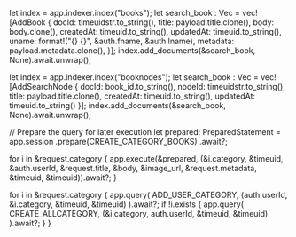 let index = app.indexer.index("books");
let search_book : Vec<AddBook> = vec![AddBook {
    docId: timeuidstr.to_string(),
    title: payload.title.clone(),
    body: body.clone(),
    createdAt: timeuid.to_string(),
    updatedAt: timeuid.to_string(),
    uname: format!("{} {}", &auth.fname, &auth.lname),
    metadata: payload.metadata.clone(),
}];
index.add_documents(&search_book, None).await.unwrap();



let index = app.indexer.index("booknodes");
let search_book : Vec<AddSearchNode> = vec![AddSearchNode {
    docId: book_id.to_string(),
    nodeId: timeuidstr.to_string(),
    title: payload.title.clone(),
    createdAt: timeuid.to_string(),
    updatedAt: timeuid.to_string()
}];
index.add_documents(&search_book, None).await.unwrap();


// Prepare the query for later execution
let prepared: PreparedStatement = app.session
.prepare(CREATE_CATEGORY_BOOKS)
.await?;

for i in &request.category {
    app.execute(&prepared, (&i.category, &timeuid, &auth.userId, &request.title, &body, &image_url, &request.metadata, &timeuid, &timeuid)).await?;
}

for i in &request.category {
    app.query(
        ADD_USER_CATEGORY, 
        (auth.userId, &i.category, &timeuid, &timeuid)
    ).await?;
    if !i.exists {
        app.query(
            CREATE_ALLCATEGORY, 
            (&i.category, auth.userId, &timeuid, &timeuid)
        ).await?;
    }
}
